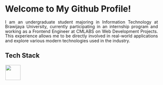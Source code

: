 # Welcome to My Github Profile!
<p align="justify" style="line-height: 1.1;">
I am an undergraduate student majoring in Information Technology at Brawijaya University, currently participating in an internship program and working as a Frontend Engineer at CMLABS on Web Development Projects. This experience allows me to be directly involved in real-world applications and explore various modern technologies used in the industry.
</p>





## Tech Stack
  <img src="https://skillicons.dev/icons?i=javascript,cpp,html,css,nodejs,react,bootstrap,photoshop,python,flutter,debian,tailwind,php,docker,figma" height="50" style="margin: 1px"/> 
</p>







